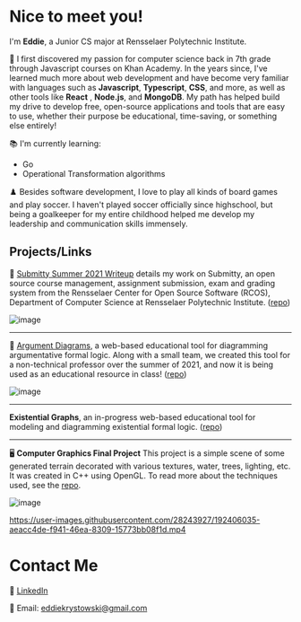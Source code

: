 # Nice to meet you!
I'm **Eddie**, a Junior CS major at Rensselaer Polytechnic Institute.

:seedling: I first discovered my passion for computer science back in 7th grade through Javascript courses on Khan Academy. In the years since, I've learned much more about web development and have become very familiar with languages such as **Javascript**, **Typescript**, **CSS**, and more, as well as other tools like **React** , **Node.js**, and **MongoDB**. My path has helped build my drive to develop free, open-source applications and tools that are easy to use, whether their purpose be educational, time-saving, or something else entirely!


:books: I'm currently learning:
- Go
- Operational Transformation algorithms

:chess_pawn: Besides software development, I love to play all kinds of board games and play soccer. I haven't played soccer officially since highschool, but being a goalkeeper for my entire childhood helped me develop my leadership and communication skills immensely.

## Projects/Links
:baby_chick: [Submitty Summer 2021 Writeup](https://submitty.org/developer/rensselaer_center_for_open_source/2021_Eddie_Krystowski) details my work on Submitty, an open source course management, assignment submission, exam and grading system from the Rensselaer Center for Open Source Software (RCOS), Department of Computer Science at Rensselaer Polytechnic Institute. ([repo](https://github.com/Submitty/Submitty))

![image](https://user-images.githubusercontent.com/28243927/192403340-e8824bcf-ed87-497f-8305-3c91848a894c.png)

---
 :diamond_shape_with_a_dot_inside: [Argument Diagrams](https://argument-diagram.bram-hub.com/), a web-based educational tool for diagramming argumentative formal logic. Along with a small team, we created this tool for a non-technical professor over the summer of 2021, and now it is being used as an educational resource in class! ([repo](https://github.com/joekrystowski/Argument-Diagram))
 
 ![image](https://user-images.githubusercontent.com/28243927/192403193-4422e32b-7713-47d9-b88d-9c80fa5c5a58.png)

----
 **Existential Graphs**, an in-progress web-based educational tool for modeling and diagramming existential formal logic. ([repo](https://github.com/eddiekrystowski/existential-graphs))

----
:desktop_computer: **Computer Graphics Final Project** This project is a simple scene of some generated terrain decorated with various textures, water, trees, lighting, etc. It was created in C++ using OpenGL. To read more about the techniques used, see the [repo](https://github.com/eddiekrystowski/GraphicsFinal).

![image](https://user-images.githubusercontent.com/28243927/192405711-75a1bfbe-10a7-48d2-b3f9-35946a5ccf6b.png)

https://user-images.githubusercontent.com/28243927/192406035-aeacc4de-f941-46ea-8309-15773bb08f1d.mp4


# Contact Me
💼 [LinkedIn](https://www.linkedin.com/in/eddie-krystowski-a45b25250?)

📧 Email: [eddiekrystowski@gmail.com](mailto:eddiekrystowski@gmail.com)

<!--
- 🔭 I’m currently working on ...
- 🌱 I’m currently learning ...
- 👯 I’m looking to collaborate on ...
- 🤔 I’m looking for help with ...
- 💬 Ask me about ...
- 😄 Pronouns: ...
- ⚡ Fun fact: ...
-->
